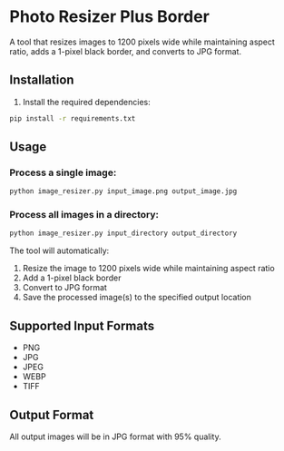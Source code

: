 # Photo Resizer Plus Border

A tool that resizes images to 1200 pixels wide while maintaining aspect ratio, adds a 1-pixel black border, and converts to JPG format.

## Installation

1. Install the required dependencies:
```bash
pip install -r requirements.txt
```

## Usage

### Process a single image:
```bash
python image_resizer.py input_image.png output_image.jpg
```

### Process all images in a directory:
```bash
python image_resizer.py input_directory output_directory
```

The tool will automatically:
1. Resize the image to 1200 pixels wide while maintaining aspect ratio
2. Add a 1-pixel black border
3. Convert to JPG format
4. Save the processed image(s) to the specified output location

## Supported Input Formats
- PNG
- JPG
- JPEG
- WEBP
- TIFF

## Output Format
All output images will be in JPG format with 95% quality.
